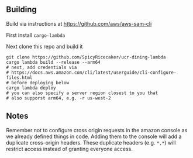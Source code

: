 ## Building

Build via instructions at https://github.com/aws/aws-sam-cli

First install `cargo-lambda`

Next clone this repo and build it
```shell
git clone https://github.com/SpicyRicecaker/ucr-dining-lambda
cargo lambda build --release --arm64
# next, add credentials via
# https://docs.aws.amazon.com/cli/latest/userguide/cli-configure-files.html
# before deploying below
cargo lambda deploy 
# you can also specify a server region closest to you that
# also supporst arm64, e.g. -r us-west-2
```

## Notes

Remember not to configure cross origin requests in the amazon console as we already defined things in code. Adding them to the console will add a duplicate cross-origin headers. These duplicate headers (e.g. `*,*`) will restrict access instead of granting everyone access.